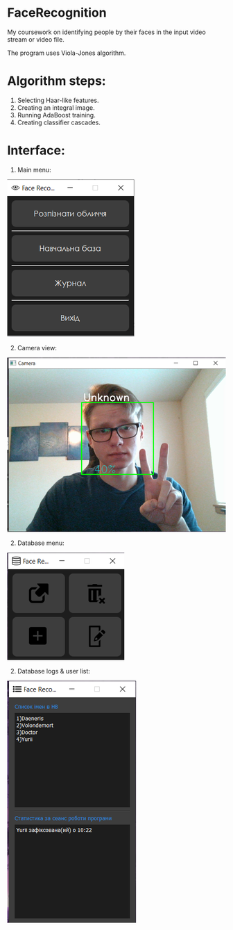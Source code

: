 # FaceRecognition
My coursework on identifying people by their faces in the input video stream or video file. 

The program uses Viola-Jones algorithm.
# Algorithm steps:
1.	Selecting Haar-like features. 
2.	Creating an integral image. 
3.	Running AdaBoost training. 
4.	Creating classifier cascades.

# Interface:
1. Main menu:

![](interface_examples/main_menu.png)

2. Camera view:

![](interface_examples/camera.PNG)

2. Database menu:

![](interface_examples/data_base_menu.png)

2. Database logs & user list:

![](interface_examples/data_base_logs.png)
